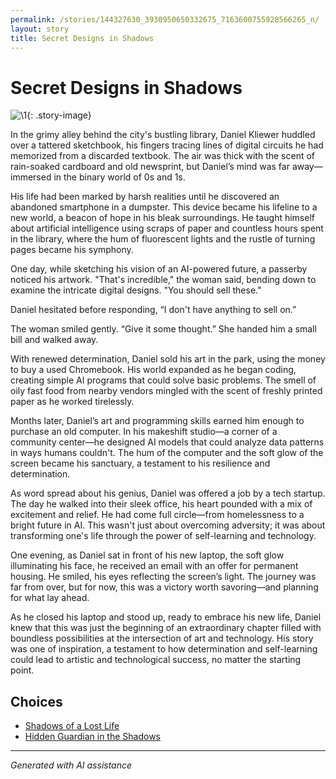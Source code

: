 ```yaml
---
permalink: /stories/144327630_3930950650332675_7163600755928566265_n/
layout: story
title: Secret Designs in Shadows
---
```


# Secret Designs in Shadows

![\1](/input_images/144327630_3930950650332675_7163600755928566265_n){: .story-image}

In the grimy alley behind the city's bustling library, Daniel Kliewer huddled over a tattered sketchbook, his fingers tracing lines of digital circuits he had memorized from a discarded textbook. The air was thick with the scent of rain-soaked cardboard and old newsprint, but Daniel’s mind was far away—immersed in the binary world of 0s and 1s.

His life had been marked by harsh realities until he discovered an abandoned smartphone in a dumpster. This device became his lifeline to a new world, a beacon of hope in his bleak surroundings. He taught himself about artificial intelligence using scraps of paper and countless hours spent in the library, where the hum of fluorescent lights and the rustle of turning pages became his symphony.

One day, while sketching his vision of an AI-powered future, a passerby noticed his artwork. "That's incredible," the woman said, bending down to examine the intricate digital designs. "You should sell these."

Daniel hesitated before responding, “I don't have anything to sell on.”

The woman smiled gently. “Give it some thought.” She handed him a small bill and walked away.

With renewed determination, Daniel sold his art in the park, using the money to buy a used Chromebook. His world expanded as he began coding, creating simple AI programs that could solve basic problems. The smell of oily fast food from nearby vendors mingled with the scent of freshly printed paper as he worked tirelessly.

Months later, Daniel’s art and programming skills earned him enough to purchase an old computer. In his makeshift studio—a corner of a community center—he designed AI models that could analyze data patterns in ways humans couldn't. The hum of the computer and the soft glow of the screen became his sanctuary, a testament to his resilience and determination.

As word spread about his genius, Daniel was offered a job by a tech startup. The day he walked into their sleek office, his heart pounded with a mix of excitement and relief. He had come full circle—from homelessness to a bright future in AI. This wasn't just about overcoming adversity; it was about transforming one's life through the power of self-learning and technology.

One evening, as Daniel sat in front of his new laptop, the soft glow illuminating his face, he received an email with an offer for permanent housing. He smiled, his eyes reflecting the screen’s light. The journey was far from over, but for now, this was a victory worth savoring—and planning for what lay ahead.

As he closed his laptop and stood up, ready to embrace his new life, Daniel knew that this was just the beginning of an extraordinary chapter filled with boundless possibilities at the intersection of art and technology. His story was one of inspiration, a testament to how determination and self-learning could lead to artistic and technological success, no matter the starting point.


## Choices

* [Shadows of a Lost Life](/stories/20221013_144257/)
* [Hidden Guardian in the Shadows](/stories/69941916-CF12-4AAE-8ABE-86BED96E8795/)


---
*Generated with AI assistance*
